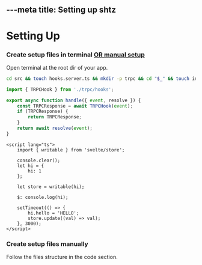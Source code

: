 ---meta
title: Setting up shtz
---

# Setting Up

### Create setup files in terminal [OR manual setup](#create-setup-files-manually)
Open terminal at the root dir of your app.

```bash
cd src && touch hooks.server.ts && mkdir -p trpc && cd "$_" && touch init.ts hooks.ts browserClients.ts serverClients.ts && mkdir -p routes && cd "$_" && touch index.ts && cd ../../../
```

```typescript
import { TRPCHook } from './trpc/hooks';

export async function handle({ event, resolve }) {
	const TRPCResponse = await TRPCHook(event);
	if (TRPCResponse) {
		return TRPCResponse;
	}
	return await resolve(event);
}
```


```svelte
<script lang="ts">
	import { writable } from 'svelte/store';

	console.clear();
	let hi = {
		hi: 1
	};

	let store = writable(hi);

	$: console.log(hi);

	setTimeout(() => {
		hi.hello = 'HELLO';
		store.update((val) => val);
	}, 3000);
</script>
```

### Create setup files manually
Follow the files structure in the code section.